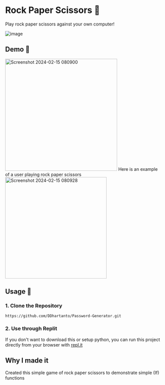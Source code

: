 # Rock Paper Scissors 🎃 

Play rock paper scissors against your own computer!

![image](https://cdn.dribbble.com/users/514480/screenshots/5060019/street_fight_8_bit_for_dribbble.gif)

## Demo 🎯

<img width="359" alt="Screenshot 2024-02-15 080900" src="https://github.com/DDhartanto/Rock-Paper-Scissors/assets/130509435/cb9d65de-462a-48c1-8138-99bee8fd61a7">
Here is an example of a user playing rock paper scissors
<img width="325" alt="Screenshot 2024-02-15 080928" src="https://github.com/DDhartanto/Rock-Paper-Scissors/assets/130509435/0492893d-9dab-4f61-8661-cdc5e17a20de">


## Usage 🚀
### 1. Clone the Repository
```
https://github.com/DDhartanto/Password-Generator.git
```
### 2. Use through Replit
If you don't want to download this or setup python, you can run this project directly from your browser with [repl.it](https://replit.com/@dylandhartanto4/Rock-Paper-Scissors-Game#main.py)

## Why I made it

Created this simple game of rock paper scissors to demonstrate simple (If) functions
